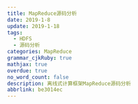 ```yaml
---
title: MapReduce源码分析
date: 2019-1-8
update: 2019-1-18
tags:
  - HDFS
  - 源码分析
categories: MapReduce
grammar_cjkRuby: true
mathjax: true
overdue: true
no_word_count: false
description: 离线式计算框架MapReduce源码分析
abbrlink: be3014ec
---
```


